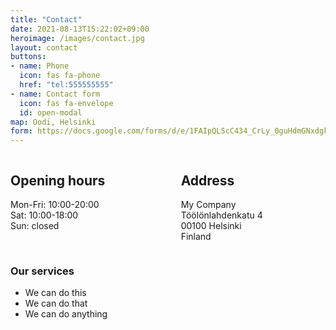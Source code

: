 ```yaml
---
title: "Contact"
date: 2021-08-13T15:22:02+09:00
heroimage: /images/contact.jpg
layout: contact
buttons:
- name: Phone
  icon: fas fa-phone
  href: "tel:555555555"
- name: Contact form
  icon: fas fa-envelope
  id: open-modal
map: Oodi, Helsinki
form: https://docs.google.com/forms/d/e/1FAIpQLScC434_CrLy_0guHdmGNxdgkN-8qu1-qO9G-H3mE6SmdmtHxA/viewform?embedded=true
---
```


<div class="columns is-multiline is-mobile">
<div class="column">
<h2 class="title is-4">Opening hours</h2>
<p>Mon-Fri: 10:00-20:00<br>
Sat: 10:00-18:00<br>
Sun: closed</p>
</div>
<div class="column">
<h2 class="title is-4">Address</h2>
<p>My Company <br>Töölönlahdenkatu 4 <br>00100 Helsinki<br>Finland</p>
</div>
</div>

### Our services
- We can do this
- We can do that
- We can do anything
